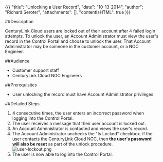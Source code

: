 {{{
  "title": "Unlocking a User Record",
  "date": "10-13-2014",
  "author": "Richard Seroter",
  "attachments": [],
  "contentIsHTML": true
}}}

##Description
<p>CenturyLink Cloud users are locked out of their account after 4 failed login attempts. To unlock the user, an Account Administrator must view the user's record in the Control Portal and choose to unlock the user. That Account Administrator may be someone
  in the customer account, or a NOC Engineer.</p>

##Audience
<ul>
  <li>Customer support staff</li>
  <li>CenturyLink Cloud NOC Engineers</li>
</ul>

##Prerequisites
<ul>
  <li>User unlocking the record must have Account Administrator privileges</li>
</ul>

##Detailed Steps
<ol>
  <li>4 consecutive times, the user enters an incorrect password when logging into the Control Portal.</li>
  <li>The user receives a message that their user account is locked out.</li>
  <li>An Account Administrator is contacted and views the user's record.&nbsp;</li>
  <li>The Account Administrator unchecks the "Is Locked" checkbox. If the user contacts the CenturyLink Cloud NOC, then <strong>the user's password will also be reset</strong> as part of the unlock procedure.
    <br /><img src="https://t3n.zendesk.com/attachments/token/tijhhyyefvxvjpd/?name=user-lockout.png" alt="user-lockout.png" />
  </li>
  <li>The user is now able to log into the Control Portal.</li>
</ol>